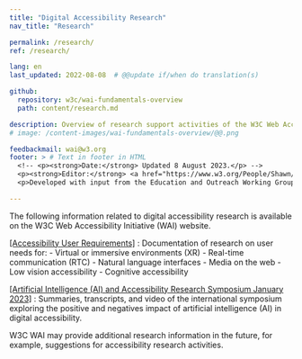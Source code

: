 ```yaml
---
title: "Digital Accessibility Research"
nav_title: "Research"

permalink: /research/
ref: /research/

lang: en
last_updated: 2022-08-08  # @@update if/when do translation(s)

github:
  repository: w3c/wai-fundamentals-overview
  path: content/research.md

description: Overview of research support activities of the W3C Web Accessibility Initiative (WAI).
# image: /content-images/wai-fundamentals-overview/@@.png

feedbackmail: wai@w3.org
footer: > # Text in footer in HTML
  <!-- <p><strong>Date:</strong> Updated 8 August 2023.</p> -->
  <p><strong>Editor:</strong> <a href="https://www.w3.org/People/Shawn/">Shawn Lawton Henry</a>.</p>
  <p>Developed with input from the Education and Outreach Working Group (<a href="http://www.w3.org/WAI/EO/">EOWG</a>).</p>

---
```


The following information related to digital accessibility research is available on the W3C Web Accessibility Initiative (WAI) website.

[[Accessibility User Requirements]](/research/user-requirements/)
:   Documentation of research on user needs for:
    -   Virtual or immersive environments (XR)
    -   Real-time communication (RTC)
    -   Natural language interfaces
    -   Media on the web
    -   Low vision accessibility
    -   Cognitive accessibility

[[Artificial Intelligence (AI) and Accessibility Research Symposium January 2023]](/research/ai2023/)
:   Summaries, transcripts, and video of the international symposium exploring the positive and negatives impact of artificial intelligence (AI) in digital accessibility.

W3C WAI may provide additional research information in the future, for example, suggestions for accessibility research activities.

